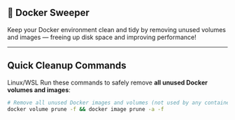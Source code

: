 ## 🧹 Docker Sweeper

Keep your Docker environment clean and tidy by removing unused volumes and images — freeing up disk space and improving performance!

---

## Quick Cleanup Commands

Linux/WSL Run these commands to safely remove **all unused Docker volumes and images**:

```bash
# Remove all unused Docker images and volumes (not used by any container)
docker volume prune -f && docker image prune -a -f
